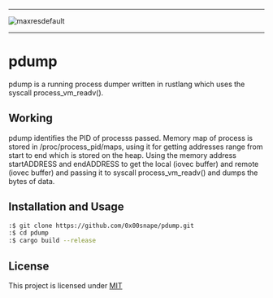 ______________________________________________
![maxresdefault](https://i.imgur.com/O7ofQOa.jpeg)
______________________________________________
# pdump
pdump is a running process dumper written in rustlang which uses the syscall process_vm_readv().

<h2>Working</h2>
pdump identifies the PID of processs passed. Memory map of process is stored in /proc/process_pid/maps, using it for getting addresses range from start to end which is stored on the heap. Using the memory address startADDRESS and endADDRESS to get the local (iovec buffer) and remote (iovec buffer) and passing it to syscall process_vm_readv() and dumps the bytes of data.

## Installation and Usage
```bash
:$ git clone https://github.com/0x00snape/pdump.git
:$ cd pdump
:$ cargo build --release
```
## License
This project is licensed under [MIT](https://github.com/0x00snape/pdump/blob/main/LICENSE)
